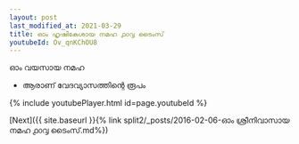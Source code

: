 ```yaml
---
layout: post
last_modified_at: 2021-03-29
title: ഓം ഹൃഷികേശായ നമഹ ൧൦൮ ടൈംസ്
youtubeId: Ov_qnKChOU8
---
```

 
 
 ഓം വയസായ നമഹ 
 
 -  ആരാണ് വേദവ്യാസത്തിന്റെ രൂപം 
 
  
 
  
 
 
 
 
 
 


{% include youtubePlayer.html id=page.youtubeId %}
 
[Next]({{ site.baseurl }}{% link  split2/_posts/2016-02-06-ഓം ശ്രീനിവാസായ നമഹ ൧൦൮ ടൈംസ്.md%})
 
